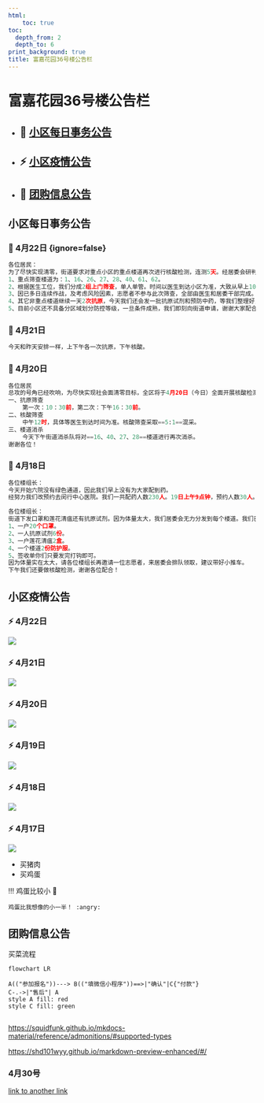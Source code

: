 ```yaml
---
html:
    toc: true
toc:
  depth_from: 2
  depth_to: 6
print_background: true
title: 富嘉花园36号楼公告栏   
---
```


# 富嘉花园36号楼公告栏

<!-- [TOC] -->

- ## 📑 [小区每日事务公告](#小区每日事务公告)   
- ## ⚡ [小区疫情公告](#小区疫情公告)   
- ## 🛒 [团购信息公告](#团购信息公告)


## 小区每日事务公告


### 📑 4月22日 {ignore=false}

```python
各位居民：
为了尽快实现清零，街道要求对重点小区的重点楼道再次进行核酸检测，连测5天。经居委会研判决定：
1、重点筛查楼道为：1、16、26、27、28、40、61、62。
2、根据医生工位，我们分成2组上门筛查，单人单管。时间以医生到达小区为准，大致从早上10点开始到下午4点结束。
3、因已多日连续作战，及考虑风险因素，志愿者不参与此次筛查，全部由医生和居委干部完成。
4、其它非重点楼道继续一天2次抗原，今天我们还会发一批抗原试剂和预防中药，等我们整理好，发通知后楼组长来领取。
5、目前小区还不具备分区域划分防控等级，一旦条件成熟，我们即刻向街道申请，谢谢大家配合！
```

### 📑 4月21日
```python
今天和昨天安排一样，上下午各一次抗原，下午核酸。
```

### 📑 4月20日
```python
各位居民
总攻的号角已经吹响，为尽快实现社会面清零目标，全区将于4月20日（今日）全面开展核酸检测。为做到不漏一户、不漏一人，大家可通过“敲门行动”，全面查验居民核酸检测情况，动员漏检人员及时参加核酸检测。今天具体安排如下：
一、抗原筛查
    第一次：10：30前，第二次：下午16：30前。
二、核酸筛查
    中午12时，具体等医生到达时间为准。核酸筛查采取==5:1==混采。
三、楼道消杀
    今天下午街道消杀队将对==16、40、27、28==楼道进行再次消杀。
谢谢各位！
```

### 📑 4月18日
```python
各位楼组长：
今天开始六院没有绿色通道，因此我们早上没有为大家配到药。
经努力我们改预约去闵行中心医院。我们一共配药人数230人。19日上午9点钟，预约人数30人。21日下午2点钟，预约人数100人。22日上午7:45分  ，预约人数100个。等配好药我们再通知大家取药，请大家知悉。
```
```python
各位楼组长：
街道下发口罩和莲花清瘟还有抗原试剂。因为体量太大，我们居委会无力分发到每个楼道。我们已将每个楼道分装完毕，请各位楼组长收到通知后来居委会领取。
1、一户20个口罩。
2、一人抗原试剂6份。
3、一户莲花清瘟2盒。
4、一个楼道2份防护服。
5、签收单你们只要发完打钩即可。
因为体量实在太大，请各位楼组长再邀请一位志愿者，来居委会排队领取，建议带好小推车。
下午我们还要做核酸检测，谢谢各位配合！
```

## 小区疫情公告

### ⚡ 4月22日

![](images/1792090128.jpg)

### ⚡ 4月21日

![](images/896527668.jpg)

### ⚡ 4月20日

![](images/1083648160.jpg)

### ⚡ 4月19日

![](images/819891025.jpg)

### ⚡ 4月18日

![](images/594484225.jpg)

### ⚡ 4月17日
![](images/409643005.jpg)



- 买猪肉
- 买鸡蛋

!!!  鸡蛋比较小 🥚

    鸡蛋比我想像的小一半！ :angry:
    

## 团购信息公告

买菜流程

```mermaid
flowchart LR

A(("参加报名"))---> B(("填微信小程序"))==>|"确认"|C{"付款"}
C-.->|"售后"| A
style A fill: red
style C fill: green


```

https://squidfunk.github.io/mkdocs-material/reference/admonitions/#supported-types

https://shd101wyy.github.io/markdown-preview-enhanced/#/
### 4月30号

[link to another link](./index2.html)
